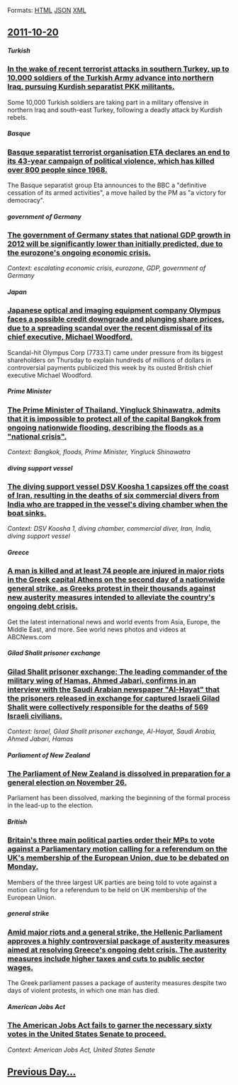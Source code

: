 
Formats: [HTML](2011/10/20/index.html)  [JSON](2011/10/20/index.json)  [XML](2011/10/20/index.xml)  

## [2011-10-20](/news/2011/10/20/index.md)

##### Turkish
### [In the wake of recent terrorist attacks in southern Turkey, up to 10,000 soldiers of the Turkish Army advance into northern Iraq, pursuing Kurdish separatist PKK militants. ](/news/2011/10/20/in-the-wake-of-recent-terrorist-attacks-in-southern-turkey-up-to-10-000-soldiers-of-the-turkish-army-advance-into-northern-iraq-pursuing-k.md)
Some 10,000 Turkish soldiers are taking part in a military offensive in northern Iraq and south-east Turkey, following a deadly attack by Kurdish rebels.

##### Basque
### [Basque separatist terrorist organisation ETA declares an end to its 43-year campaign of political violence, which has killed over 800 people since 1968. ](/news/2011/10/20/basque-separatist-terrorist-organisation-eta-declares-an-end-to-its-43-year-campaign-of-political-violence-which-has-killed-over-800-people.md)
The Basque separatist group Eta announces to the BBC a &quot;definitive cessation of its armed activities&quot;, a move hailed by the PM as &quot;a victory for democracy&quot;.

##### government of Germany
### [The government of Germany states that national GDP growth in 2012 will be significantly lower than initially predicted, due to the eurozone's ongoing economic crisis. ](/news/2011/10/20/the-government-of-germany-states-that-national-gdp-growth-in-2012-will-be-significantly-lower-than-initially-predicted-due-to-the-eurozone.md)
_Context: escalating economic crisis, eurozone, GDP, government of Germany_

##### Japan
### [Japanese optical and imaging equipment company Olympus faces a possible credit downgrade and plunging share prices, due to a spreading scandal over the recent dismissal of its chief executive, Michael Woodford. ](/news/2011/10/20/japanese-optical-and-imaging-equipment-company-olympus-faces-a-possible-credit-downgrade-and-plunging-share-prices-due-to-a-spreading-scand.md)
Scandal-hit Olympus Corp (7733.T) came under pressure from its biggest shareholders on Thursday to explain hundreds of millions of dollars in controversial payments publicized this week by its ousted British chief executive Michael Woodford.

##### Prime Minister
### [The Prime Minister of Thailand, Yingluck Shinawatra, admits that it is impossible to protect all of the capital Bangkok from ongoing nationwide flooding, describing the floods as a "national crisis". ](/news/2011/10/20/the-prime-minister-of-thailand-yingluck-shinawatra-admits-that-it-is-impossible-to-protect-all-of-the-capital-bangkok-from-ongoing-nationw.md)
_Context: Bangkok, floods, Prime Minister, Yingluck Shinawatra_

##### diving support vessel
### [The diving support vessel DSV Koosha 1 capsizes off the coast of Iran, resulting in the deaths of six commercial divers from India who are trapped in the vessel's diving chamber when the boat sinks. ](/news/2011/10/20/the-diving-support-vessel-dsv-koosha-1-capsizes-off-the-coast-of-iran-resulting-in-the-deaths-of-six-commercial-divers-from-india-who-are-t.md)
_Context: DSV Koosha 1, diving chamber, commercial diver, Iran, India, diving support vessel_

##### Greece
### [A man is killed and at least 74 people are injured in major riots in the Greek capital Athens on the second day of a nationwide general strike, as Greeks protest in their thousands against new austerity measures intended to alleviate the country's ongoing debt crisis. ](/news/2011/10/20/a-man-is-killed-and-at-least-74-people-are-injured-in-major-riots-in-the-greek-capital-athens-on-the-second-day-of-a-nationwide-general-stri.md)
Get the latest international news and world events from Asia, Europe, the Middle East, and more. See world news photos and videos at ABCNews.com

##### Gilad Shalit prisoner exchange
### [Gilad Shalit prisoner exchange: The leading commander of the military wing of Hamas, Ahmed Jabari, confirms in an interview with the Saudi Arabian newspaper "Al-Hayat" that the prisoners released in exchange for captured Israeli Gilad Shalit were collectively responsible for the deaths of 569 Israeli civilians. ](/news/2011/10/20/gilad-shalit-prisoner-exchange-the-leading-commander-of-the-military-wing-of-hamas-ahmed-jabari-confirms-in-an-interview-with-the-saudi-a.md)
_Context: Israel, Gilad Shalit prisoner exchange, Al-Hayat, Saudi Arabia, Ahmed Jabari, Hamas_

##### Parliament of New Zealand
### [The Parliament of New Zealand is dissolved in preparation for a general election on November 26. ](/news/2011/10/20/the-parliament-of-new-zealand-is-dissolved-in-preparation-for-a-general-election-on-november-26.md)
Parliament has been dissolved, marking the beginning of the formal process in the lead-up to the election.

##### British
### [Britain's three main political parties order their MPs to vote against a Parliamentary motion calling for a referendum on the UK's membership of the European Union, due to be debated on Monday. ](/news/2011/10/20/britain-s-three-main-political-parties-order-their-mps-to-vote-against-a-parliamentary-motion-calling-for-a-referendum-on-the-uk-s-membershi.md)
Members of the three largest UK parties are being told to vote against a motion calling for a referendum to be held on UK membership of the European Union.

##### general strike
### [Amid major riots and a general strike, the Hellenic Parliament approves a highly controversial package of austerity measures aimed at resolving Greece's ongoing debt crisis. The austerity measures include higher taxes and cuts to public sector wages. ](/news/2011/10/20/amid-major-riots-and-a-general-strike-the-hellenic-parliament-approves-a-highly-controversial-package-of-austerity-measures-aimed-at-resolv.md)
The Greek parliament passes a package of austerity measures despite two days of violent protests, in which one man has died.

##### American Jobs Act
### [The American Jobs Act fails to garner the necessary sixty votes in the United States Senate to proceed. ](/news/2011/10/20/the-american-jobs-act-fails-to-garner-the-necessary-sixty-votes-in-the-united-states-senate-to-proceed.md)
_Context: American Jobs Act, United States Senate_

## [Previous Day...](/news/2011/10/19/index.md)


